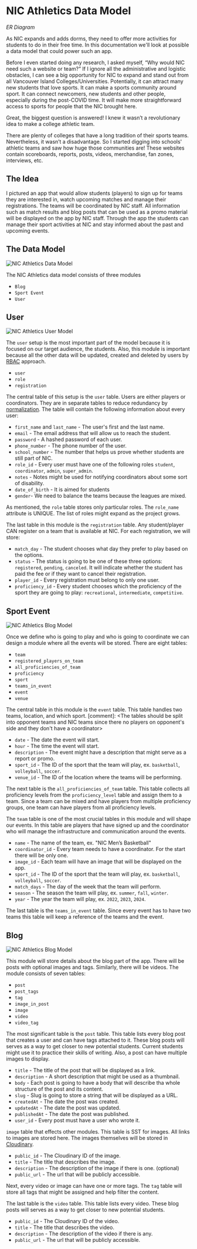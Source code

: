 # NIC Athletics Data Model

_ER Diagram_

As NIC expands and adds dorms, they need to offer more activities for students to do in their free time. In this documentation we'll look at possible a data model that could power such an app.

Before I even started doing any research, I asked myself, “Why would NIC need such a website or team?” If I ignore all the administrative and logistic obstacles, I can see a big opportunity for NIC to expand and stand out from all Vancouver Island Colleges/Universities. Potentially, it can attract many new students that love sports. It can make a sports community around sport. It can connect newcomers, new students and other people, especially during the post-COVID time. It will make more straightforward access to sports for people that the NIC brought here.

Great, the biggest question is answered! I knew it wasn’t a revolutionary idea to make a college athletic team.

There are plenty of colleges that have a long tradition of their sports teams. Nevertheless, it wasn’t a disadvantage. So I started digging into schools' athletic teams and saw how huge those communities are! These websites contain scoreboards, reports, posts, videos, merchandise, fan zones, interviews, etc.

## The Idea

I pictured an app that would allow students (players) to sign up for teams they are interested in, watch upcoming matches and manage their registrations. The teams will be coordinated by NIC staff. All information such as match results and blog posts that can be used as a promo material will be displayed on the app by NIC staff. Through the app the students can manage their sport activities at NIC and stay informed about the past and upcoming events.

## The Data Model

![NIC Athletics Data Model](assets/er_model.png)

The NIC Athletics data model consists of three modules

- `Blog`
- `Sport Event`
- `User`

## User

![NIC Athletics User Model](assets/user-data-model.png)

The `user` setup is the most important part of the model because it is focused on our target audience, the students. Also, this module is important because all the other data will be updated, created and deleted by users by [RBAC](https://ruleoftech.com/2022/using-casl-and-roles-with-persisted-permissions?utm_source=rss&utm_medium=rss&utm_campaign=using-casl-and-roles-with-persisted-permissions) approach.

- `user`
- `role`
- `registration`

The central table of this setup is the `user` table. Users are either players or coordinators. They are in separate tables to reduce redundancy by [normalization](https://www.guru99.com/database-normalization.html). The table will contain the following information about every user:

- `first_name` and `last_name` - The user's first and the last name.
- `email` - The email address that will allow us to reach the student.
- `password` - A hashed password of each user.
- `phone_number` - The phone number of the user.
- `school_number` - The number that helps us prove whether students are still part of NIC.
- `role_id` - Every user must have one of the following roles `student`, `coordinator`, `admin`, `super_admin`.
- `notes` - Notes might be used for notifying coordinators about some sort of disability.
- `date_of_birth` - It is aimed for students
- `gender`- We need to balance the teams because the leagues are mixed.

As mentioned, the `role` table stores only particular roles. The `role_name` attribute is UNIQUE. The list of roles might expand as the project grows.

The last table in this module is the `registration` table. Any student/player CAN register on a team that is available at NIC. For each registration, we will store:

- `match_day` - The student chooses what day they prefer to play based on the options.
- `status` - The status is going to be one of these three options: `registered`, `pending`, `canceled`. It will indicate whether the student has paid the fee or if they want to cancel their registration.
- `player_id` - Every registration must belong to only one user.
- `proficiency_id` - Every student chooses which the proficiency of the sport they are going to play: `recreational`, `intermediate`, `competitive`.

## Sport Event

![NIC Athletics Blog Model](assets/sport-event-data-model.png)

Once we define who is going to play and who is going to coordinate we can design a module where all the events will be stored. There are eight tables:

- `team`
- `registered_players_on_team`
- `all_proficiencies_of_team`
- `proficiency`
- `sport`
- `teams_in_event`
- `event`
- `venue`

The central table in this module is the `event` table. This table handles two teams, location, and which sport.
[comment]: <The tables should be split into opponent teams and NIC teams since there no players on opponent's side and they don't have a coordinator>

- `date` - The date the event will start.
- `hour` - The time the event will start.
- `description` - The event might have a description that might serve as a report or promo.
- `sport_id` - The ID of the sport that the team will play, ex. `basketball`, `volleyball`, `soccer`.
- `venue_id` - The ID of the location where the teams will be performing.

The next table is the `all_proficiencies_of_team` table. This table collects all proficiency levels from the `proficiency_level` table and assign them to a team. Since a team can be mixed and have players from multiple proficiency groups, one team can have players from all proficiency levels.

The `team` table is one of the most crucial tables in this module and will shape our events. In this table are players that have signed up and the coordinator who will manage the infrastructure and communication around the events.

- `name` - The name of the team, ex. "NIC Men’s Basketball"
- `coordinator_id` - Every team needs to have a coordinator. For the start there will be only one.
- `image_id` - Each team will have an image that will be displayed on the app.
- `sport_id` - The ID of the sport that the team will play, ex. `basketball`, `volleyball`, `soccer`.
- `match_days` - The day of the week that the team will perform.
- `season` - The season the team will play, ex. `summer`, `fall`, `winter`.
- `year` - The year the team will play, ex. `2022`, `2023`, `2024`.

The last table is the `teams_in_event` table. Since every event has to have two teams this table will keep a reference of the teams and the event.

## Blog

![NIC Athletics Blog Model](assets/blog-setup.png)

This module will store details about the blog part of the app. There will be posts with optional images and tags. Similarly, there will be videos. The module consists of seven tables:

- `post`
- `post_tags`
- `tag`
- `image_in_post`
- `image`
- `video`
- `video_tag`

The most significant table is the `post` table. This table lists every blog post that creates a user and can have tags attached to it. These blog posts will serves as a way to get closer to new potential students. Current students might use it to practice their skills of writing. Also, a post can have multiple images to display.

- `title` - The title of the post that will be displayed as a link.
- `description` - A short description that might be used as a thumbnail.
- `body` - Each post is going to have a body that will describe tha whole structure of the post and its content.
- `slug` - Slug is going to store a string that will be displayed as a URL.
- `createdAt` - The date the post was created.
- `updatedAt` - The date the post was updated.
- `publishedAt` - The date the post was published.
- `user_id` - Every post must have a user who wrote it.

`image` table that effects other modules. This table is SST for images. All links to images are stored here. The images themselves will be stored in [Cloudinary](https://cloudinary.com/).

- `public_id` - The Cloudinary ID of the image.
- `title` - The title that describes the image.
- `description` - The description of the image if there is one. (optional)
- `public_url` - The url that will be publicly accessible.

Next, every video or image can have one or more tags. The `tag` table will store all tags that might be assigned and help filter the content.

The last table is the `video` table. This table lists every video. These blog posts will serves as a way to get closer to new potential students.

- `public_id` - The Cloudinary ID of the video.
- `title` - The title that describes the video.
- `description` - The description of the video if there is any.
- `public_url` - The url that will be publicly accessible.

